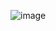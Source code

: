 ![image](https://github.com/canavan-a/public-chat/assets/127001388/61166e2c-49ae-4096-bb6f-06a4900f859d)

